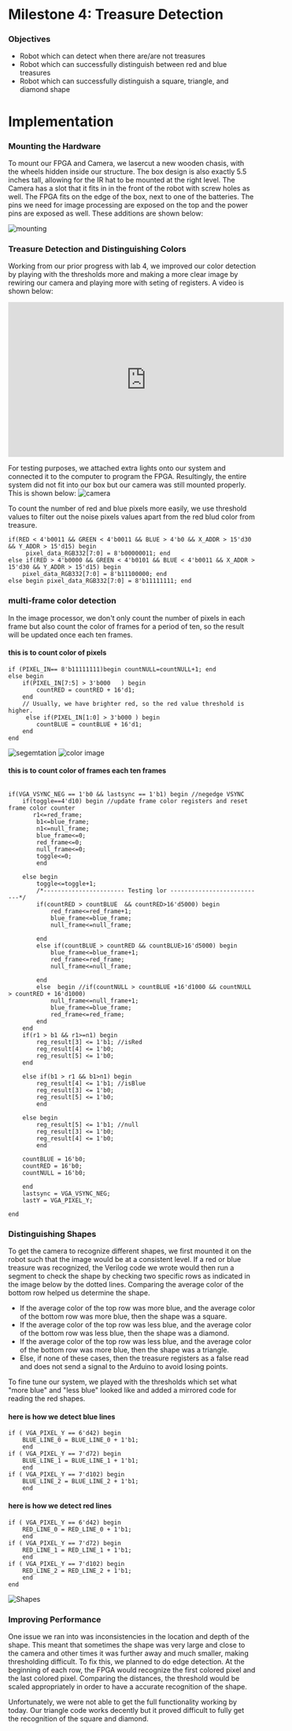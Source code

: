 # Milestone 4: Treasure Detection

### Objectives
* Robot which can detect when there are/are not treasures
* Robot which can successfully distinguish between red and blue treasures
* Robot which can successfully distinguish a square, triangle, and diamond shape

# Implementation

### Mounting the Hardware
To mount our FPGA and Camera, we lasercut a new wooden chasis, with the wheels hidden inside our structure.  The box design is also exactly 5.5 inches tall, allowing for the IR hat to be mounted at the right level.  The Camera has a slot that it fits in in the front of the robot with screw holes as well.  The FPGA fits on the edge of the box, next to one of the batteries.  The pins we need for image processing are exposed on the top and the power pins are exposed as well.  These additions are shown below:


![mounting](https://snag.gy/TG87bP.jpg)

### Treasure Detection and Distinguishing Colors
Working from our prior progress with lab 4, we improved our color detection by playing with the thresholds more and making a more clear image by rewiring our camera and playing more with seting of registers.  A video is shown below:

<iframe width="560" height="315" src="https://www.youtube.com/embed/oWXQA4cXbi8" frameborder="0" allow="accelerometer; autoplay; encrypted-media; gyroscope; picture-in-picture" allowfullscreen></iframe>

For testing purposes, we attached extra lights onto our system and connected it to the computer to program the FPGA.  Resultingly, the entire system did not fit into our box but our camera was still mounted properly.  This is shown below:
![camera](https://snag.gy/rGZ8pC.jpg)

To count the number of red and blue pixels more easily, we use threshold values to filter out the noise pixels values apart from the red blud color from treasure. 
~~~
if(RED < 4'b0011 && GREEN < 4'b0011 && BLUE > 4'b0 && X_ADDR > 15'd30 && Y_ADDR > 15'd15) begin 		
	 pixel_data_RGB332[7:0] = 8'b00000011; end
else if(RED > 4'b0000 && GREEN < 4'b0101 && BLUE < 4'b0011 && X_ADDR > 15'd30 && Y_ADDR > 15'd15) begin
	pixel_data_RGB332[7:0] = 8'b11100000; end
else begin pixel_data_RGB332[7:0] = 8'b11111111; end
~~~

### multi-frame color detection
In the image processor, we don't only count the number of pixels in each frame but also count the color of frames for a period of ten, so the result will be updated once each ten frames.

#### this is to count color of pixels 
~~~
if (PIXEL_IN== 8'b11111111)begin countNULL=countNULL+1; end
else begin 
	if(PIXEL_IN[7:5] > 3'b000   ) begin 
		countRED = countRED + 16'd1; 
	end 
	// Usually, we have brighter red, so the red value threshold is higher.
	 else if(PIXEL_IN[1:0] > 3'b000 ) begin 
		countBLUE = countBLUE + 16'd1; 
	end 
end
~~~

![segemtation](https://snag.gy/8RINtG.jpg)
![color image](https://snag.gy/cFvpR8.jpg)
#### this is to count color of frames each ten frames
~~~

if(VGA_VSYNC_NEG == 1'b0 && lastsync == 1'b1) begin //negedge VSYNC 
	if(toggle==4'd10) begin //update frame color registers and reset  frame color counter 
	   r1<=red_frame;
		b1<=blue_frame;
		n1<=null_frame;
		blue_frame<=0;
		red_frame<=0;
		null_frame<=0;
		toggle<=0;
		end

	else begin
		toggle<=toggle+1;
		/*----------------------- Testing lor ---------------------------*/
		if(countRED > countBLUE  && countRED>16'd5000) begin  
			red_frame<=red_frame+1;
			blue_frame<=blue_frame;
			null_frame<=null_frame;

		end 
		else if(countBLUE > countRED && countBLUE>16'd5000) begin 
			blue_frame<=blue_frame+1;
			red_frame<=red_frame;
			null_frame<=null_frame;

		end 
		else  begin //if(countNULL > countBLUE +16'd1000 && countNULL > countRED + 16'd1000)
			null_frame<=null_frame+1;
			blue_frame<=blue_frame;
			red_frame<=red_frame;
		end
	end
	if(r1 > b1 && r1>=n1) begin  
		reg_result[3] <= 1'b1; //isRed
		reg_result[4] <= 1'b0;
		reg_result[5] <= 1'b0;
	end

	else if(b1 > r1 && b1>n1) begin 
		reg_result[4] <= 1'b1; //isBlue
		reg_result[3] <= 1'b0;
		reg_result[5] <= 1'b0;
		end

	else begin 
		reg_result[5] <= 1'b1; //null
		reg_result[3] <= 1'b0;
		reg_result[4] <= 1'b0;
		end 

	countBLUE = 16'b0; 
	countRED = 16'b0; 
	countNULL = 16'b0; 

	end 
	lastsync = VGA_VSYNC_NEG; 
	lastY = VGA_PIXEL_Y;

end

~~~




### Distinguishing Shapes
To get the camera to recognize different shapes, we first mounted it on the robot such that the image would be at a consistent level.  If a red or blue treasure was recognized, the Verilog code we wrote would then run a segment to check the shape by checking two specific rows as indicated in the image below by the dotted lines.  Comparing the average color of the bottom row helped us determine the shape.

* If the average color of the top row was more blue, and the average color of the bottom row was more blue, then the shape was a square.
* If the average color of the top row was less blue, and the average color of the bottom row was less blue, then the shape was a diamond.
* If the average color of the top row was less blue, and the average color of the bottom row was more blue, then the shape was a triangle.
* Else, if none of these cases, then the treasure registers as a false read and does not send a signal to the Arduino to avoid losing points.

To fine tune our system, we played with the thresholds which set what "more blue" and "less blue" looked like and added a mirrored code for reading the red shapes.

#### here is how we detect blue lines
~~~ 
if ( VGA_PIXEL_Y == 6'd42) begin
	BLUE_LINE_0 = BLUE_LINE_0 + 1'b1;
	end
if ( VGA_PIXEL_Y == 7'd72) begin
	BLUE_LINE_1 = BLUE_LINE_1 + 1'b1;
	end
if ( VGA_PIXEL_Y == 7'd102) begin
	BLUE_LINE_2 = BLUE_LINE_2 + 1'b1;
	end
~~~
#### here is how we detect red lines
~~~
if ( VGA_PIXEL_Y == 6'd42) begin
	RED_LINE_0 = RED_LINE_0 + 1'b1;
	end
if ( VGA_PIXEL_Y == 7'd72) begin
	RED_LINE_1 = RED_LINE_1 + 1'b1;
	end
if ( VGA_PIXEL_Y == 7'd102) begin
	RED_LINE_2 = RED_LINE_2 + 1'b1;
	end
end 
~~~

![Shapes](https://snag.gy/9ZPIOE.jpg)

### Improving Performance

One issue we ran into was inconsistencies in the location and depth of the shape.  This meant that sometimes the shape was very large and close to the camera and other times it was further away and much smaller, making thresholding difficult.  To fix this, we planned to do edge detection.  At the beginning of each row, the FPGA would recognize the first colored pixel and the last colored pixel.  Comparing the distances, the threshold would be scaled appropriately in order to have a accurate recognition of the shape.  

Unfortunately, we were not able to get the full functionality working by today.  Our triangle code works decently but it proved difficult to fully get the recognition of the square and diamond.



